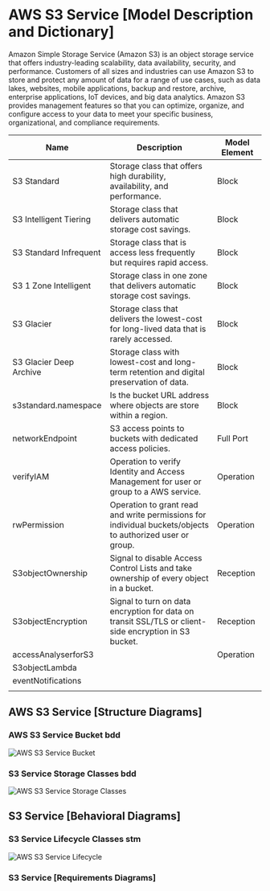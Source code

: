 
# AWS S3 Service [Model Description and Dictionary]

Amazon Simple Storage Service (Amazon S3) is an object storage service that offers industry-leading scalability, data availability, security, and performance. Customers of all sizes and industries can use Amazon S3 to store and protect any amount of data for a range of use cases, such as data lakes, websites, mobile applications, backup and restore, archive, enterprise applications, IoT devices, and big data analytics. Amazon S3 provides management features so that you can optimize, organize, and configure access to your data to meet your specific business, organizational, and compliance requirements.

| Name                    | Description                                                                                               | Model Element |
| ----------------------- | --------------------------------------------------------------------------------------------------------- | ------------- |
| S3 Standard             | Storage class that offers high durability, availability, and performance.                                 | Block         |
| S3 Intelligent Tiering  | Storage class that delivers automatic storage cost savings.                                               | Block         |
| S3 Standard Infrequent  | Storage class that is access less frequently but requires rapid access.                                   | Block         |
| S3 1 Zone Intelligent   | Storage class in one zone that delivers automatic storage cost savings.                                   | Block         |
| S3 Glacier              | Storage class that delivers the lowest-cost for long-lived data that is rarely accessed.                  | Block         |
| S3 Glacier Deep Archive | Storage class with lowest-cost and long-term retention and digital preservation of data.                  | Block         |
| s3standard.namespace    | Is the bucket URL address where objects are store within a region.                                        | Block         |
| networkEndpoint         | S3 access points to buckets with dedicated access policies.                                               | Full Port     |
| verifyIAM               | Operation to verify Identity and Access Management for user or group to a AWS service.                    | Operation     |
| rwPermission            | Operation to grant read and write permissions for individual buckets/objects to authorized user or group. | Operation     |
| S3objectOwnership       | Signal to disable Access Control Lists and take ownership of every object in a bucket.                    | Reception     |
| S3objectEncryption      | Signal to turn on data encryption for data on transit SSL/TLS or client-side encryption in S3 bucket.     | Reception     |
| accessAnalyserforS3     |                                                                                                           | Operation     |
| S3objectLambda          |                                                                                                           |               |
| eventNotifications      |                                                                                                           |               |
|                         |                                                                                                           |               |

## AWS S3 Service [Structure Diagrams]

### AWS S3 Service Bucket bdd

![AWS S3 Service Bucket](https://github.com/kentmichae/AWS-Architecture-Model-Repository/blob/main/AWS%20Packages/Storage/S3/AWS%20S3%20Service-S3%20Bucket%20bdd.svg)

### S3 Service Storage Classes bdd

![AWS S3 Service Storage Classes](https://github.com/kentmichae/AWS-Architecture-Model-Repository/blob/main/AWS%20Packages/Storage/S3/AWS%20S3%20Service-S3%20Storage%20Classes%20bdd.svg)

## S3 Service [Behavioral Diagrams]

### S3 Service Lifecycle Classes stm

![AWS S3 Service Lifecycle](https://github.com/kentmichae/AWS-Architecture-Model-Repository/blob/main/AWS%20Packages/Storage/S3/AWS%20S3%20Service-S3%20Lifecycle%20stm.svg)

### S3 Service [Requirements Diagrams]
